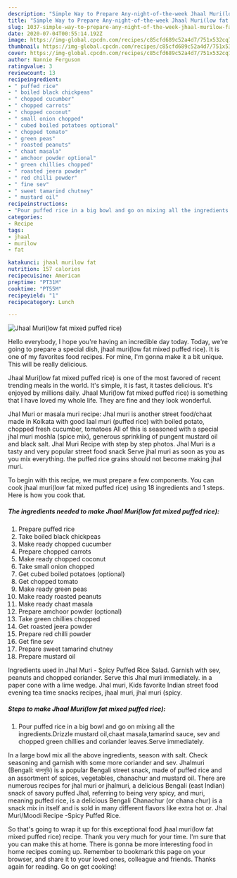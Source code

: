 ```yaml
---
description: "Simple Way to Prepare Any-night-of-the-week Jhaal Muri(low fat mixed puffed rice)"
title: "Simple Way to Prepare Any-night-of-the-week Jhaal Muri(low fat mixed puffed rice)"
slug: 1037-simple-way-to-prepare-any-night-of-the-week-jhaal-murilow-fat-mixed-puffed-rice
date: 2020-07-04T00:55:14.192Z
image: https://img-global.cpcdn.com/recipes/c85cfd689c52a4d7/751x532cq70/jhaal-murilow-fat-mixed-puffed-rice-recipe-main-photo.jpg
thumbnail: https://img-global.cpcdn.com/recipes/c85cfd689c52a4d7/751x532cq70/jhaal-murilow-fat-mixed-puffed-rice-recipe-main-photo.jpg
cover: https://img-global.cpcdn.com/recipes/c85cfd689c52a4d7/751x532cq70/jhaal-murilow-fat-mixed-puffed-rice-recipe-main-photo.jpg
author: Nannie Ferguson
ratingvalue: 3
reviewcount: 13
recipeingredient:
- " puffed rice"
- " boiled black chickpeas"
- " chopped cucumber"
- " chopped carrots"
- " chopped coconut"
- " small onion chopped"
- " cubed boiled potatoes optional"
- " chopped tomato"
- " green peas"
- " roasted peanuts"
- " chaat masala"
- " amchoor powder optional"
- " green chillies chopped"
- " roasted jeera powder"
- " red chilli powder"
- " fine sev"
- " sweet tamarind chutney"
- " mustard oil"
recipeinstructions:
- "Pour puffed rice in a big bowl and go on mixing all the ingredients.Drizzle mustard oil,chaat masala,tamarind sauce, sev and chopped green chillies and coriander leaves.Serve immediately."
categories:
- Recipe
tags:
- jhaal
- murilow
- fat

katakunci: jhaal murilow fat 
nutrition: 157 calories
recipecuisine: American
preptime: "PT31M"
cooktime: "PT55M"
recipeyield: "1"
recipecategory: Lunch

---
```



![Jhaal Muri(low fat mixed puffed rice)](https://img-global.cpcdn.com/recipes/c85cfd689c52a4d7/751x532cq70/jhaal-murilow-fat-mixed-puffed-rice-recipe-main-photo.jpg)

Hello everybody, I hope you're having an incredible day today. Today, we're going to prepare a special dish, jhaal muri(low fat mixed puffed rice). It is one of my favorites food recipes. For mine, I'm gonna make it a bit unique. This will be really delicious.

Jhaal Muri(low fat mixed puffed rice) is one of the most favored of recent trending meals in the world. It's simple, it is fast, it tastes delicious. It's enjoyed by millions daily. Jhaal Muri(low fat mixed puffed rice) is something that I have loved my whole life. They are fine and they look wonderful.

Jhal Muri or masala muri recipe: Jhal muri is another street food/chaat made in Kolkata with good laal muri (puffed rice) with boiled potato, chopped fresh cucumber, tomatoes All of this is seasoned with a special jhal muri moshla (spice mix), generous sprinkling of pungent mustard oil and black salt. Jhal Muri Recipe with step by step photos. Jhal Muri is a tasty and very popular street food snack Serve jhal muri as soon as you as you mix everything. the puffed rice grains should not become making jhal muri.


To begin with this recipe, we must prepare a few components. You can cook jhaal muri(low fat mixed puffed rice) using 18 ingredients and 1 steps. Here is how you cook that.

<!--inarticleads1-->

##### The ingredients needed to make Jhaal Muri(low fat mixed puffed rice):

1. Prepare  puffed rice
1. Take  boiled black chickpeas
1. Make ready  chopped cucumber
1. Prepare  chopped carrots
1. Make ready  chopped coconut
1. Take  small onion chopped
1. Get  cubed boiled potatoes (optional)
1. Get  chopped tomato
1. Make ready  green peas
1. Make ready  roasted peanuts
1. Make ready  chaat masala
1. Prepare  amchoor powder (optional)
1. Take  green chillies chopped
1. Get  roasted jeera powder
1. Prepare  red chilli powder
1. Get  fine sev
1. Prepare  sweet tamarind chutney
1. Prepare  mustard oil


Ingredients used in Jhal Muri - Spicy Puffed Rice Salad. Garnish with sev, peanuts and chopped coriander. Serve this Jhal muri immediately. in a paper cone with a lime wedge. Jhal muri, Kids favorite Indian street food evening tea time snacks recipes, jhaal muri, jhal muri (spicy. 

<!--inarticleads2-->

##### Steps to make Jhaal Muri(low fat mixed puffed rice):

1. Pour puffed rice in a big bowl and go on mixing all the ingredients.Drizzle mustard oil,chaat masala,tamarind sauce, sev and chopped green chillies and coriander leaves.Serve immediately.


In a large bowl mix all the above ingredients, season with salt. Check seasoning and garnish with some more coriander and sev. Jhalmuri (Bengali: ঝালমুড়ি) is a popular Bengali street snack, made of puffed rice and an assortment of spices, vegetables, chanachur and mustard oil. There are numerous recipes for jhal muri or jhalmuri, a delicious Bengali (east Indian) snack of savory puffed Jhal, referring to being very spicy, and muri, meaning puffed rice, is a delicious Bengali Chanachur (or chana chur) is a snack mix in itself and is sold in many different flavors like extra hot or. Jhal Muri/Moodi Recipe -Spicy Puffed Rice. 

So that's going to wrap it up for this exceptional food jhaal muri(low fat mixed puffed rice) recipe. Thank you very much for your time. I'm sure that you can make this at home. There is gonna be more interesting food in home recipes coming up. Remember to bookmark this page on your browser, and share it to your loved ones, colleague and friends. Thanks again for reading. Go on get cooking!
